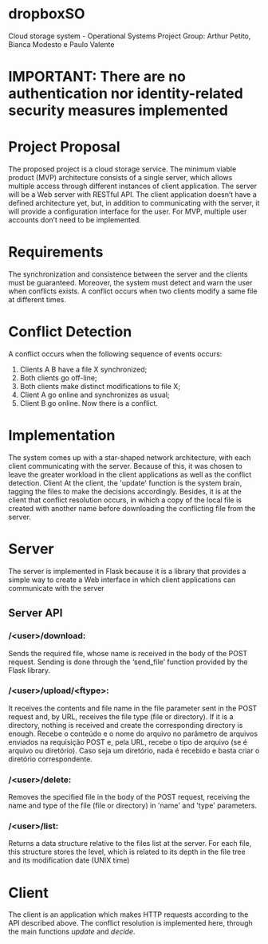 # dropboxSO
Cloud storage system - Operational Systems Project
Group: Arthur Petito, Bianca Modesto e Paulo Valente

# IMPORTANT: There are no authentication nor identity-related security measures implemented

# Project Proposal
The proposed project is a cloud storage service. The minimum viable product (MVP) architecture consists of a single server, which allows multiple access through different instances of client application.
The server will be a Web server with RESTful API. The client application doesn’t have a defined architecture yet, but, in addition to communicating with the server, it will provide a configuration interface for the user. For MVP, multiple user accounts don’t need to be implemented.

# Requirements
The synchronization and consistence between the server and the clients must be guaranteed. Moreover, the system must detect and warn the user when conflicts exists. A conflict occurs when two clients modify a same file at different times.

# Conflict Detection
A conflict occurs when the following sequence of events occurs:
1) Clients A  B have a file X synchronized;
2) Both clients go off-line;
3) Both clients make distinct modifications to file X;
4) Client A go online and synchronizes as usual;
5) Client B go online. Now there is a conflict.

# Implementation
The system comes up with a star-shaped network architecture, with each client communicating with the server. Because of this, it was chosen to leave the greater workload in the client applications as well as the conflict detection.
Client
At the client, the 'update' function is the system brain, tagging the files to make the decisions accordingly. Besides, it is at the client that conflict resolution occurs, in wihich a copy of the local file is created with another name before downloading the conflicting file from the server.

# Server
The server is implemented in Flask because it is a library that provides a simple way to create a Web interface in which client applications can communicate with the server
## Server API

### /\<user\>/download:
Sends the required file, whose name is received in the body of the POST request. Sending is done through the ‘send_file’ function provided by the Flask library.
    
### /\<user\>/upload/\<ftype\>:
It receives the contents and file name in the file parameter sent in the POST request and, by URL, receives the file type (file or directory). If it is a directory, nothing is received and create the corresponding directory is enough.
Recebe o conteúdo e o nome do arquivo no parâmetro de arquivos enviados na requisição POST e, pela URL, recebe o tipo de arquivo (se é arquivo ou diretório). Caso seja um diretório, nada é recebido e basta criar o diretório correspondente.

### /\<user\>/delete:
Removes the specified file in the body of the POST request, receiving the name and type of the file (file or directory) in 'name' and 'type' parameters.

### /\<user\>/list:
Returns a data structure relative to the files list at the server. For each file, this structure stores the level, which is related to its depth in the file tree and its modification date (UNIX time)

# Client

The client is an application which makes HTTP requests according to the API described above. The conflict resolution is implemented here, through the main functions <i>update</i> and <i>decide</i>.
